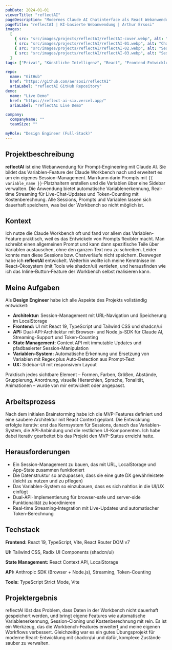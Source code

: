 ```yaml
---
pubDate: 2024-01-01
viewerTitle: "reflectAI"
pageDescription: "Modernes Claude AI Chatinterface als React Webanwendung"
pageTitle: "reflectAI | KI-basierte Webanwendung | Arthur Ersosi"
images:
  [
    { src: "src/images/projects/reflectAI/reflectAI-cover.webp", alt: "reflectAI App Coverbild" },
    { src: "src/images/projects/reflectAI/reflectAI-01.webp", alt: "Chat Interaktion" },
    { src: "src/images/projects/reflectAI/reflectAI-02.webp", alt: "Session Übersicht" },
    { src: "src/images/projects/reflectAI/reflectAI-03.webp", alt: "Session Settings" },
  ]
tags: ["Privat", "Künstliche Intelligenz", "React", "Frontend-Entwicklung"]

repo:
  name: "GitHub"
  href: "https://github.com/aersosi/reflectAI"
  ariaLabel: "reflectAI GitHub Repository"
demo:
  name: "Live Demo"
  href: "https://reflect-ai-six.vercel.app/"
  ariaLabel: "reflectAI Live Demo"

company:
  companyName: ""
  teamSize: ""

myRole: "Design Engineer (Full-Stack)"
---
```


## Projektbeschreibung

**reflectAI** ist eine Webanwendung für Prompt-Engineering mit Claude AI. Sie bildet das Variablen-Feature der Claude
Workbench nach und erweitert es um ein eigenes Session-Management. Man kann darin Prompts mit
`{{ variable_name }}`-Platzhaltern erstellen und die Variablen über eine Sidebar verwalten. Die Anwendung bietet
automatische Variablenerkennung, Real-time Streaming für Live-Chat-Updates und Token-Counting mit Kostenberechnung. Alle
Sessions, Prompts und Variablen lassen sich dauerhaft speichern, was bei der Workbench so nicht möglich ist.

## Kontext

Ich nutze die Claude Workbench oft und fand vor allem das Variablen-Feature praktisch, weil es das Entwickeln von
Prompts flexibler macht. Man schreibt einen allgemeinen Prompt und kann dann spezifische Teile über Variablen
austauschen, ohne den ganzen Text neu zu schreiben. Leider konnte man diese Sessions bzw. Chatverläufe nicht speichern.
Deswegen habe ich **reflectAI** entwickelt. Weiterhin wollte ich meine Kenntnisse im React-Ökosystem (mit Tools wie
shadcn/ui) vertiefen, und herausfinden wie ich das Inline-Button-Feature der Workbench selbst realisieren kann.

## Meine Aufgaben

Als **Design Engineer** habe ich alle Aspekte des Projekts vollständig entwickelt:

- **Architektur:** Session-Management mit URL-Navigation und Speicherung im LocalStorage
- **Frontend:** UI mit React 19, TypeScript und Tailwind CSS und shadcn/ui
- **API:** Dual-API-Architektur mit Browser- und Node.js-SDK für Claude AI, Streaming-Support und Token-Counting
- **State Management:** Context API mit immutable Updates und pfadbasierter Session-Manipulation
- **Variablen-System:** Automatische Erkennung und Ersetzung von Variablen mit Regex plus Auto-Detection aus Prompt-Text
- **UX:** Sidebar-UI mit responsivem Layout

Praktisch jedes sichtbare Element – Formen, Farben, Größen, Abstände, Gruppierung, Anordnung, visuelle Hierarchien,
Sprache, Tonalität, Animationen – wurde von mir entwickelt oder angepasst.

## Arbeitsprozess

Nach dem initialen Brainstorming habe ich die MVP-Features definiert und eine saubere Architektur mit React Context
geplant. Die Entwicklung erfolgte iterativ: erst das Kernsystem für Sessions, danach das Variablen-System, die
API-Anbindung und die restlichen UI-Komponenten. Ich habe dabei iterativ gearbeitet bis das Projekt den MVP-Status
erreicht hatte.

## Herausforderungen

- Ein Session-Management zu bauen, das mit URL, LocalStorage und App-State zusammen funktioniert
- Die Datenstruktur so anzupassen, dass sie eine gute DX gewährleistete (leicht zu nutzen und zu pflegen)
- Das Variablen-System so einzubauen, dass es sich nahtlos in die UI/UX einfügt
- Dual-API-Implementierung für browser-safe und server-side Funktionalität zu koordinieren
- Real-time Streaming-Integration mit Live-Updates und automatischer Token-Berechnung

## Techstack

**Frontend:** React 19, TypeScript, Vite, React Router DOM v7

**UI:** Tailwind CSS, Radix UI Components (shadcn/ui)

**State Management:** React Context API, LocalStorage

**API:** Anthropic SDK (Browser + Node.js), Streaming, Token-Counting

**Tools:** TypeScript Strict Mode, Vite

## Projektergebnis

reflectAI löst das Problem, dass Daten in der Workbench nicht dauerhaft gespeichert werden, und bringt eigene Features
wie automatische Variablenerkennung, Session-Cloning und Kostenberechnung mit rein. Es ist ein Werkzeug, das die
Workbench-Features erweitert und meine eigenen Workflows verbessert. Gleichzeitig war es ein gutes Übungsprojekt für
moderne React-Entwicklung mit shadcn/ui und dafür, komplexe Zustände sauber zu verwalten.
